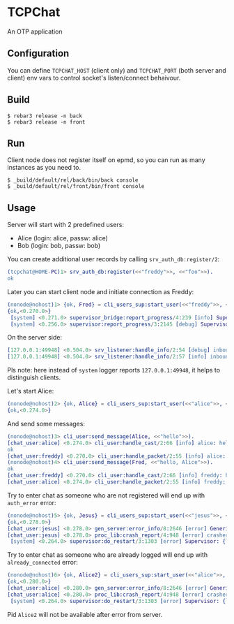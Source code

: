 TCPChat
=====

An OTP application

Configuration
----

You can define `TCPCHAT_HOST` (client only) and `TCPCHAT_PORT` (both server and client) env vars to control socket's listen/connect behaivour.

Build
-----

    $ rebar3 release -n back
    $ rebar3 release -n front

Run
----

Client node does not register itself on epmd, so you can run as many instances as you need to.

    $ _build/default/rel/back/bin/back console
    $ _build/default/rel/front/bin/front console

Usage
----

Server will start with 2 predefined users:

* Alice (login: alice, passw: alice)
* Bob (login: bob, passw: bob)

You can create additional user records by calling `srv_auth_db:register/2`:

```erlang
(tcpchat@HOME-PC)1> srv_auth_db:register(<<"freddy">>, <<"foo">>).
ok
```

Later you can start client node and initiate connection as Freddy:

```erlang
(nonode@nohost)1> {ok, Fred} = cli_users_sup:start_user(<<"freddy">>, <<"foo">>).
{ok,<0.270.0>}
 [system] <0.271.0> supervisor_bridge:report_progress/4:239 [info] Supervisor: {local,inet_gethost_native_sup}. Started: pid=<0.272.0>,mfa={inet_gethost_native,init,[[]]}.
 [system] <0.256.0> supervisor:report_progress/3:2145 [debug] Supervisor: {local,kernel_safe_sup}. Started: id=inet_gethost_native_sup,pid=<0.271.0>.
 ```

 On the server side:
 ```erlang
 [127.0.0.1:49948] <0.504.0> srv_listener:handle_info/2:54 [debug] inbound data: <<"auth:\nfreddy\nfoo\n\n">>
[127.0.0.1:49948] <0.504.0> srv_listener:handle_info/2:57 [info] inbound packets: [{auth,<<"freddy">>,<<"foo">>}]
 ```

 Pls note: here instead of `system` logger reports `127.0.0.1:49948`, it helps to distinguish clients.

 Let's start Alice:
```erlang
(nonode@nohost)2> {ok, Alice} = cli_users_sup:start_user(<<"alice">>, <<"alice">>).
{ok,<0.274.0>}
```
And send some messages:
```erlang
(nonode@nohost)3> cli_user:send_message(Alice, <<"hello">>).
[chat_user:alice] <0.274.0> cli_user:handle_cast/2:66 [info] alice: hello
ok
[chat_user:freddy] <0.270.0> cli_user:handle_packet/2:55 [info] alice: hello
(nonode@nohost)4> cli_user:send_message(Fred, <<"hello, Alice">>).
ok
[chat_user:freddy] <0.270.0> cli_user:handle_cast/2:66 [info] freddy: hello, Alice
[chat_user:alice] <0.274.0> cli_user:handle_packet/2:55 [info] freddy: hello, Alice
```

Try to enter chat as someone who are not registered will end up with `auth_error` error:
```erlang
(nonode@nohost)5> {ok, Jesus} = cli_users_sup:start_user(<<"jesus">>, <<"christ">>).
{ok,<0.278.0>}
[chat_user:jesus] <0.278.0> gen_server:error_info/8:2646 [error] Generic server <0.278.0> terminating. Reason: {auth_error,<<"auth_error">>}. Last message: {tcp,#Port<0.8>,<<"auth_error:\nauth_error\n\n">>}. State: {state,#Port<0.8>,{protocol,<<>>},<<"jesus">>}.
[chat_user:jesus] <0.278.0> proc_lib:crash_report/4:948 [error] crasher: initial call: cli_user:init/1, pid: <0.278.0>, registered_name: [], exit: {{auth_error,<<"auth_error">>},[{gen_server,handle_common_reply,8,[{file,"gen_server.erl"},{line,2476}]},{proc_lib,init_p_do_apply,3,[{file,"proc_lib.erl"},{line,329}]}]}, ancestors: [cli_users_sup,client_sup,<0.262.0>], message_queue_len: 0, messages: [], links: [<0.264.0>,#Port<0.8>], dictionary: [{'$logger_metadata$',#{token => "chat_user:jesus"}}], trap_exit: false, status: running, heap_size: 2586, stack_size: 29, reductions: 3512; neighbours:
 [system] <0.264.0> supervisor:do_restart/3:1303 [error] Supervisor: {local,cli_users_sup}. Context: child_terminated. Reason: {auth_error,<<"auth_error">>}. Offender: id=cli_user,pid=<0.278.0>.
```

Try to enter chat as someone who are already logged will end up with `already_connected` error:
```erlang
(nonode@nohost)6> {ok, Alice2} = cli_users_sup:start_user(<<"alice">>, <<"alice">>).
{ok,<0.280.0>}
[chat_user:alice] <0.280.0> gen_server:error_info/8:2646 [error] Generic server <0.280.0> terminating. Reason: {auth_error,<<"already_connected">>}. Last message: {tcp,#Port<0.9>,<<"auth_error:\nalready_connected\n\n">>}. State: {state,#Port<0.9>,{protocol,<<>>},<<"alice">>}.
[chat_user:alice] <0.280.0> proc_lib:crash_report/4:948 [error] crasher: initial call: cli_user:init/1, pid: <0.280.0>, registered_name: [], exit: {{auth_error,<<"already_connected">>},[{gen_server,handle_common_reply,8,[{file,"gen_server.erl"},{line,2476}]},{proc_lib,init_p_do_apply,3,[{file,"proc_lib.erl"},{line,329}]}]}, ancestors: [cli_users_sup,client_sup,<0.262.0>], message_queue_len: 0, messages: [], links: [<0.264.0>,#Port<0.9>], dictionary: [{'$logger_metadata$',#{token => "chat_user:alice"}}], trap_exit: false, status: running, heap_size: 2586, stack_size: 29, reductions: 3637; neighbours:
 [system] <0.264.0> supervisor:do_restart/3:1303 [error] Supervisor: {local,cli_users_sup}. Context: child_terminated. Reason: {auth_error,<<"already_connected">>}. Offender: id=cli_user,pid=<0.280.0>.
```
Pid `Alice2` will not be available after error from server.